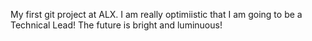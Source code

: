 My first git project at ALX. I am really optimiistic that I am going to be a Technical Lead! The future is bright and luminuous!
